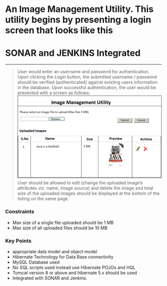 # An Image Management Utility. This utility begins by presenting a login screen that looks like this
# SONAR and JENKINS Integrated

___
 
> User would enter an username and password for authentication. 
> Upon clicking the Login button, the submitted username / password should be verified (authenticated) against existing users information in the database.
> Upon successful authentication, the user would be presented with a screen as follows:
![User homepage](/snaps/Picture1.png)
> User should be allowed to edit (change the uploaded image’s attributes viz. name, image source) 
> and delete the image and total size of the uploaded images should be displayed at the bottom of the listing on the same page.

### Constraints

* Max size of a single file uploaded should be 1 MB
* Max size of all uploaded files should be 10 MB

### Key Points
* appropriate data model and object model 
* Hibernate Technology for Data Base connectivity
* MySQL Database used
* No SQL scripts used instead use Hibernate POJOs and HQL
* Tomcat version 8 or above and hibernate 5.x should be used
* Integrated with SONAR and Jenkins.




